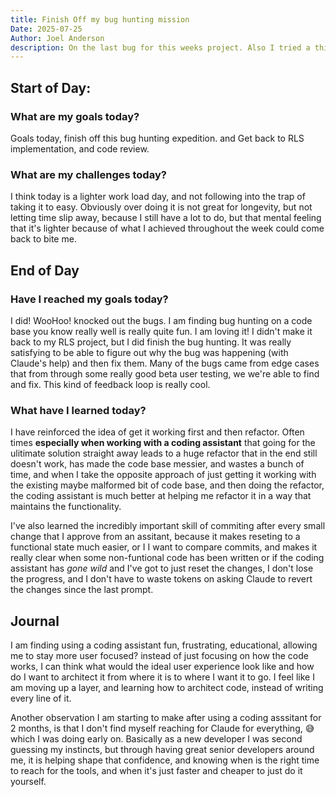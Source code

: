 ```yaml
---
title: Finish Off my bug hunting mission
Date: 2025-07-25
Author: Joel Anderson
description: On the last bug for this weeks project. Also I tried a thing.
---
```


## Start of Day:

### What are my goals today?
Goals today, finish off this bug hunting expedition. and Get back to RLS implementation, and code review.


### What are my challenges today?
I think today is a lighter work load day, and not following into the trap of taking it to easy. Obviously over doing it is not great for longevity, but not letting time slip away, because I still have a lot to do, but that mental feeling that it's lighter because of what I achieved throughout the week could come back to bite me.


## End of Day

### Have I reached my goals today?
I did! WooHoo! knocked out the bugs. I am finding bug hunting on a code base you know really well is really quite fun. I am loving it! I didn't make it back to my RLS project, but I did finish the bug hunting. It was really satisfying to be able to figure out why the bug was happening (with Claude's help) and then fix them. Many of the bugs came from edge cases that from through some really good beta user testing, we we're able to find and fix. This kind of feedback loop is really cool.

### What have I learned today?
I have reinforced the idea of get it working first and then refactor. Often times **especially when working with a coding assistant** that going for the ulitimate solution straight away leads to a huge refactor that in the end still doesn't work, has made the code base messier, and wastes a bunch of time, and when I take the opposite approach of just getting it working with the existing maybe malformed bit of code base, and then doing the refactor, the coding assistant is much better at helping me refactor it in a way that maintains the functionality.

I've also learned the incredibly important skill of commiting after every small change that I approve from an assitant, because it makes reseting to a functional state much easier, or I I want to compare commits, and makes it really clear when some non-funtional code has been written or if the coding assistant has _gone wild_ and I've got to just reset the changes, I don't lose the progress, and I don't have to waste tokens on asking Claude to revert the changes since the last prompt.

## Journal
I am finding using a coding assistant fun, frustrating, educational, allowing me to stay more user focused? instead of just focusing on how the code works, I can think what would the ideal user experience look like and how do I want to architect it from where it is to where I want it to go. I feel like I am moving up a layer, and learning how to architect code, instead of writing every line of it.

Another observation I am starting to make after using a coding asssitant for 2 months, is that I don't find myself reaching for Claude for everything, :sweat_smile: which I was doing early on. Basically as a new developer I was second guessing my instincts, but through having great senior developers around me, it is helping shape that confidence, and knowing when is the right time to reach for the tools, and when it's just faster and cheaper to just do it yourself.

